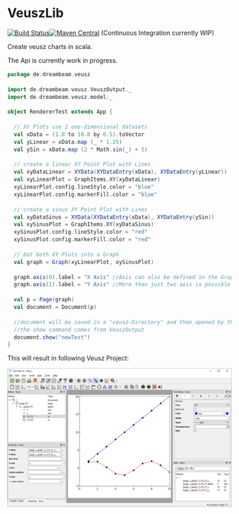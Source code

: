 # VeuszLib

[![Build Status](https://travis-ci.org/staeff777/scalaveusz.svg?branch=master)](https://travis-ci.org/staeff777/scalaveusz)[![Maven Central](https://maven-badges.herokuapp.com/maven-central/de.dreambeam/scalaveusz/badge.svg)](https://maven-badges.herokuapp.com/maven-central/de.dreambeam/svalaveusz) (Continuous Integration currently WIP)


Create veusz charts in scala.

The Api is currently work in progress.

```scala
package de.dreambeam.veusz

import de.dreambeam.veusz.VeuszOutput._
import de.dreambeam.veusz.model._

object RendererTest extends App {

  // XY Plots use 2 one-dimensional datasets
  val xData = (1.0 to 10.0 by 0.5).toVector
  val yLinear = xData.map (_ * 1.25)
  val ySin = xData.map (2 * Math.sin(_) + 5)

  // create a linear XY Point Plot with Lines
  val xyDataLinear = XYData(XYDataEntry(xData), XYDataEntry(yLinear))
  val xyLinearPlot = GraphItems.XY(xyDataLinear)
  xyLinearPlot.config.lineStyle.color = "blue"
  xyLinearPlot.config.markerFill.color = "blue"

  // create a sinus XY Point Plot with Lines
  val xyDataSinus = XYData(XYDataEntry(xData), XYDataEntry(ySin))
  val xySinusPlot = GraphItems.XY(xyDataSinus)
  xySinusPlot.config.lineStyle.color = "red"
  xySinusPlot.config.markerFill.color = "red"

  // bot both XY Plots into a Graph
  val graph = Graph(xyLinearPlot, xySinusPlot)

  graph.axis(0).label = "X Axis" //Axis can also be defined in the Graph constructor
  graph.axis(1).label = "Y Axis" //More than just two axis is possible

  val p = Page(graph)
  val document = Document(p)

  //document will be saved in a "veusz-Directory" and then opened by the operating system
  //the show command comes from VeuszOutput
  document.show("newTest")
}
```
This will result in following Veusz Project:

![Example Image](documentation/example.png)